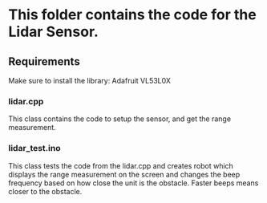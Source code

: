 # This folder contains the code for the Lidar Sensor.

## Requirements

Make sure to install the library: Adafruit VL53L0X

### lidar.cpp

This class contains the code to setup the sensor, and get the range measurement.

### lidar_test.ino

This class tests the code from the lidar.cpp and creates robot which displays the range measurement on the screen and changes the beep frequency based on how close the unit is the obstacle.
Faster beeps means closer to the obstacle.

 

